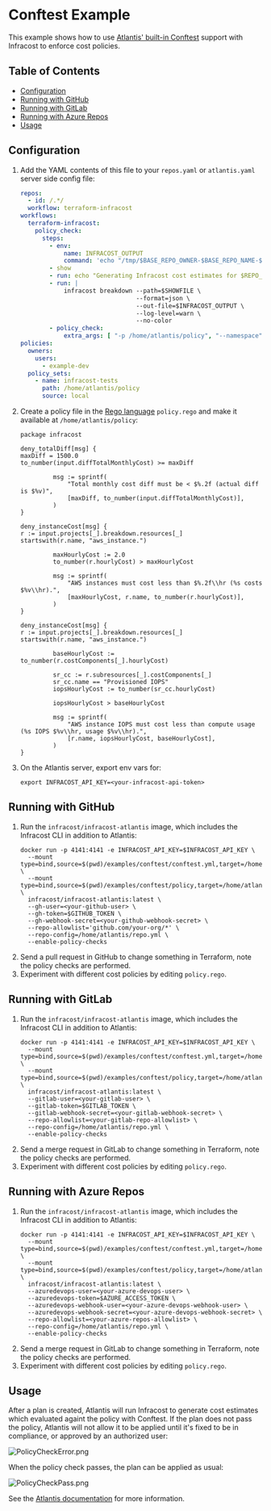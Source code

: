 # Conftest Example

This example shows how to use [Atlantis' built-in Conftest](https://www.runatlantis.io/docs/policy-checking.html) support with Infracost to enforce cost policies.

## Table of Contents

* [Configuration](#configuration)
* [Running with GitHub](#running-with-github)
* [Running with GitLab](#running-with-gitlab)
* [Running with Azure Repos](#running-with-azure-repos)
* [Usage](#usage)

## Configuration

1. Add the YAML contents of this file to your `repos.yaml` or `atlantis.yaml` server side config file:
   ```yaml
   repos:
     - id: /.*/
     workflow: terraform-infracost
   workflows:
     terraform-infracost:
       policy_check:
         steps:
           - env:
               name: INFRACOST_OUTPUT
               command: 'echo "/tmp/$BASE_REPO_OWNER-$BASE_REPO_NAME-$PULL_NUM-$WORKSPACE-$REPO_REL_DIR-infracost.json"'
           - show
           - run: echo "Generating Infracost cost estimates for $REPO_REL_DIR/$WORKSPACE..."
           - run: |
               infracost breakdown --path=$SHOWFILE \
                                   --format=json \
                                   --out-file=$INFRACOST_OUTPUT \
                                   --log-level=warn \
                                   --no-color
           - policy_check:
               extra_args: [ "-p /home/atlantis/policy", "--namespace", "infracost", "$INFRACOST_OUTPUT" ]
   policies:
     owners:
       users:
         - example-dev
     policy_sets:
       - name: infracost-tests
         path: /home/atlantis/policy
         source: local
   ```
2. Create a policy file in the [Rego language](https://www.openpolicyagent.org/docs/latest/policy-language/) `policy.rego` and make it available at `/home/atlantis/policy`:
   ```rego
   package infracost

   deny_totalDiff[msg] {
   maxDiff = 1500.0
   to_number(input.diffTotalMonthlyCost) >= maxDiff

            msg := sprintf(
                "Total monthly cost diff must be < $%.2f (actual diff is $%v)",
                [maxDiff, to_number(input.diffTotalMonthlyCost)],
            )
   }

   deny_instanceCost[msg] {
   r := input.projects[_].breakdown.resources[_]
   startswith(r.name, "aws_instance.")

            maxHourlyCost := 2.0
            to_number(r.hourlyCost) > maxHourlyCost

            msg := sprintf(
                "AWS instances must cost less than $%.2f\\hr (%s costs $%v\\hr).",
                [maxHourlyCost, r.name, to_number(r.hourlyCost)],
            )
   }

   deny_instanceCost[msg] {
   r := input.projects[_].breakdown.resources[_]
   startswith(r.name, "aws_instance.")

            baseHourlyCost := to_number(r.costComponents[_].hourlyCost)

            sr_cc := r.subresources[_].costComponents[_]
            sr_cc.name == "Provisioned IOPS"
            iopsHourlyCost := to_number(sr_cc.hourlyCost)

            iopsHourlyCost > baseHourlyCost

            msg := sprintf(
                "AWS instance IOPS must cost less than compute usage (%s IOPS $%v\\hr, usage $%v\\hr).",
                [r.name, iopsHourlyCost, baseHourlyCost],
            )
   }
   ```
3. On the Atlantis server, export env vars for:
   ```
   export INFRACOST_API_KEY=<your-infracost-api-token>
   ```

## Running with GitHub

1. Run the `infracost/infracost-atlantis` image, which includes the Infracost CLI in addition to Atlantis:
   ```
   docker run -p 4141:4141 -e INFRACOST_API_KEY=$INFRACOST_API_KEY \
     --mount type=bind,source=$(pwd)/examples/conftest/conftest.yml,target=/home/atlantis/repo.yml \
     --mount type=bind,source=$(pwd)/examples/conftest/policy,target=/home/atlantis/policy \
     infracost/infracost-atlantis:latest \
     --gh-user=<your-github-user> \
     --gh-token=$GITHUB_TOKEN \
     --gh-webhook-secret=<your-github-webhook-secret> \
     --repo-allowlist='github.com/your-org/*' \
     --repo-config=/home/atlantis/repo.yml \
     --enable-policy-checks
   ```
2. Send a pull request in GitHub to change something in Terraform, note the policy checks are performed.
3. Experiment with different cost policies by editing `policy.rego`.

## Running with GitLab

1. Run the `infracost/infracost-atlantis` image, which includes the Infracost CLI in addition to Atlantis:
   ```
   docker run -p 4141:4141 -e INFRACOST_API_KEY=$INFRACOST_API_KEY \
     --mount type=bind,source=$(pwd)/examples/conftest/conftest.yml,target=/home/atlantis/repo.yml \
     --mount type=bind,source=$(pwd)/examples/conftest/policy,target=/home/atlantis/policy \
     infracost/infracost-atlantis:latest \
     --gitlab-user=<your-gitlab-user> \
     --gitlab-token=$GITLAB_TOKEN \
     --gitlab-webhook-secret=<your-gitlab-webhook-secret> \
     --repo-allowlist=<your-gitlab-repo-allowlist> \
     --repo-config=/home/atlantis/repo.yml \
     --enable-policy-checks
   ```
2. Send a merge request in GitLab to change something in Terraform, note the policy checks are performed.
3. Experiment with different cost policies by editing `policy.rego`.

## Running with Azure Repos

1. Run the `infracost/infracost-atlantis` image, which includes the Infracost CLI in addition to Atlantis:
   ```
   docker run -p 4141:4141 -e INFRACOST_API_KEY=$INFRACOST_API_KEY \
     --mount type=bind,source=$(pwd)/examples/conftest/conftest.yml,target=/home/atlantis/repo.yml \
     --mount type=bind,source=$(pwd)/examples/conftest/policy,target=/home/atlantis/policy \
     infracost/infracost-atlantis:latest \
     --azuredevops-user=<your-azure-devops-user> \
     --azuredevops-token=$AZURE_ACCESS_TOKEN \
     --azuredevops-webhook-user=<your-azure-devops-webhook-user> \
     --azuredevops-webhook-secret=<your-azure-devops-webhook-secret> \
     --repo-allowlist=<your-azure-repos-allowlist> \
     --repo-config=/home/atlantis/repo.yml \
     --enable-policy-checks
   ```
2. Send a merge request in GitLab to change something in Terraform, note the policy checks are performed.
3. Experiment with different cost policies by editing `policy.rego`.

## Usage

After a plan is created, Atlantis will run Infracost to generate cost estimates which evaluated againt the policy
with Conftest.  If the plan does not pass the policy, Atlantis will not allow it to be applied until it's fixed to
be in compliance, or approved by an authorized user:

![PolicyCheckError.png](PolicyCheckError.png)

When the policy check passes, the plan can be applied as usual:

![PolicyCheckPass.png](PolicyCheckPass.png)

See the [Atlantis documentation](https://www.runatlantis.io/docs/policy-checking.html#how-it-works)
for more information.
